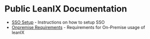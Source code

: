 # Public LeanIX Documentation

* [SSO Setup](SSO_Setup.md) - Instructions on how to setup SSO
* [Onpremise Requirements](Onpremise_Requirements.md) - Requirements for On-Premise usage of leanIX
